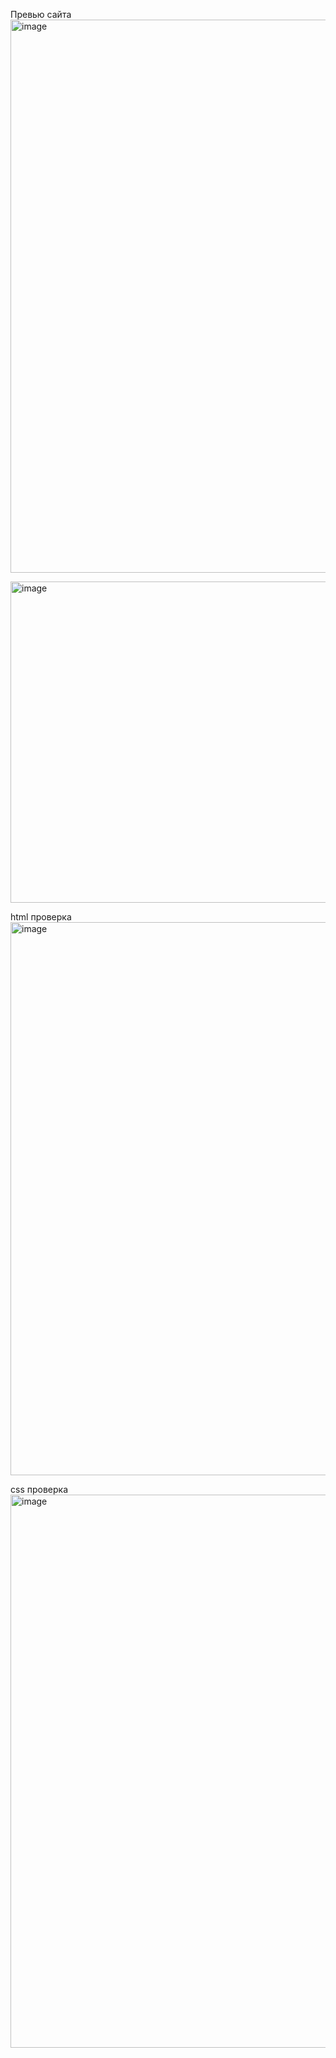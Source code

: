 Превью сайта
<img width="1910" height="885" alt="image" src="https://github.com/user-attachments/assets/475e464d-cd4b-47ba-aadc-884a85ae48ec" />

<img width="625" height="514" alt="image" src="https://github.com/user-attachments/assets/0257369c-953f-4291-ba48-62b769dcff37" />





html проверка
<img width="1910" height="885" alt="image" src="https://github.com/user-attachments/assets/60fa9761-1754-49cc-ace4-cbd0dd087ad4" />





css проверка
<img width="1910" height="885" alt="image" src="https://github.com/user-attachments/assets/9bc92909-16d5-4ecb-aafa-4322c6f8e8e3" />





